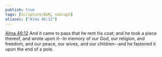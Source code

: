 ```yaml
---
publish: true
tags: [Scripture/BoM, noGraph]
aliases: ["Alma 46:12"]
---
```

[Alma 46:12](https://churchofjesuschrist.org/study/scriptures/bofm/alma/46?lang=eng&id=p12#p12) And it came to pass that he rent his coat; and he took a piece thereof, and wrote upon it--In memory of our God, our religion, and freedom, and our peace, our wives, and our children--and he fastened it upon the end of a pole.
